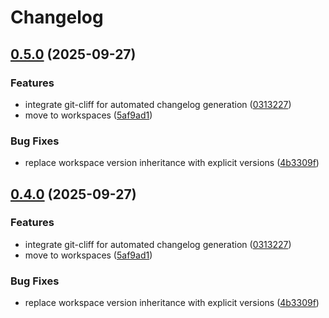 # Changelog

## [0.5.0](https://github.com/johnallen3d/cargo-dist-explore/compare/cli-v0.4.0...cli-v0.5.0) (2025-09-27)


### Features

* integrate git-cliff for automated changelog generation ([0313227](https://github.com/johnallen3d/cargo-dist-explore/commit/0313227b48e792b061cdc4a6fb0e24c3b649dde2))
* move to workspaces ([5af9ad1](https://github.com/johnallen3d/cargo-dist-explore/commit/5af9ad1d7de15daa4daa327921b21748824a51c1))


### Bug Fixes

* replace workspace version inheritance with explicit versions ([4b3309f](https://github.com/johnallen3d/cargo-dist-explore/commit/4b3309f304757771f71d917c97281fabebe5d311))

## [0.4.0](https://github.com/johnallen3d/cargo-dist-explore/compare/cli-v0.3.1...cli-v0.4.0) (2025-09-27)


### Features

* integrate git-cliff for automated changelog generation ([0313227](https://github.com/johnallen3d/cargo-dist-explore/commit/0313227b48e792b061cdc4a6fb0e24c3b649dde2))
* move to workspaces ([5af9ad1](https://github.com/johnallen3d/cargo-dist-explore/commit/5af9ad1d7de15daa4daa327921b21748824a51c1))


### Bug Fixes

* replace workspace version inheritance with explicit versions ([4b3309f](https://github.com/johnallen3d/cargo-dist-explore/commit/4b3309f304757771f71d917c97281fabebe5d311))
